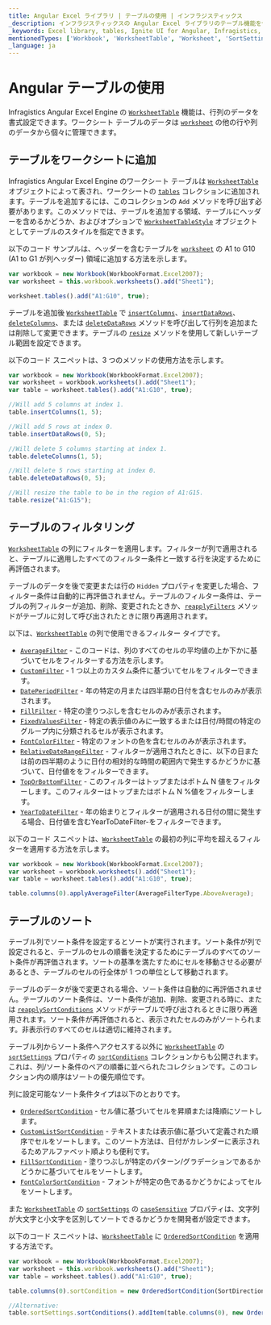 ```yaml
---
title: Angular Excel ライブラリ | テーブルの使用 | インフラジスティックス
_description: インフラジスティックスの Angular Excel ライブラリのテーブル機能を使用して、行と列のデータを書式設定します。詳細については、Ignite UI for Angular Excel のチュートリアルを参照してください。
_keywords: Excel library, tables, Ignite UI for Angular, Infragistics, Excel ライブラリ, テーブル, インフラジスティックス
mentionedTypes: ['Workbook', 'WorksheetTable', 'Worksheet', 'SortSettings']
_language: ja
---
```


# Angular テーブルの使用

Infragistics Angular Excel Engine の [`WorksheetTable`]({environment:dvApiBaseUrl}/products/ignite-ui-angular/api/docs/typescript/latest/classes/worksheettable.html) 機能は、行列のデータを書式設定できます。ワークシート テーブルのデータは [`worksheet`]({environment:dvApiBaseUrl}/products/ignite-ui-angular/api/docs/typescript/latest/classes/worksheettable.html#worksheet) の他の行や列のデータから個々に管理できます。

<!--## Angular Using Tables Example


<code-view style="height: 500px"
           data-demos-base-url="{environment:dvDemosBaseUrl}"
           iframe-src="{environment:dvDemosBaseUrl}/excel/excel-library-working-with-tables"
           alt="Angular Using Tables Example" >
</code-view>

-->

<div class="divider--half"></div>

## テーブルをワークシートに追加

Infragistics Angular Excel Engine のワークシート テーブルは [`WorksheetTable`]({environment:dvApiBaseUrl}/products/ignite-ui-angular/api/docs/typescript/latest/classes/worksheettable.html) オブジェクトによって表され、ワー​​クシートの [`tables`]({environment:dvApiBaseUrl}/products/ignite-ui-angular/api/docs/typescript/latest/classes/worksheet.html#tables) コレクションに追加されます。テーブルを追加するには、このコレクションの `Add` メソッドを呼び出す必要があります。このメソッドでは、テーブルを追加する領域、テーブルにヘッダーを含めるかどうか、およびオプションで [`WorksheetTableStyle`]({environment:dvApiBaseUrl}/products/ignite-ui-angular/api/docs/typescript/latest/classes/worksheettablestyle.html) オブジェクトとしてテーブルのスタイルを指定できます。

以下のコード サンプルは、ヘッダーを含むテーブルを [`worksheet`]({environment:dvApiBaseUrl}/products/ignite-ui-angular/api/docs/typescript/latest/classes/worksheettable.html#worksheet) の A1 to G10 (A1 to G1 が列ヘッダー) 領域に追加する方法を示します。

```ts
var workbook = new Workbook(WorkbookFormat.Excel2007);
var worksheet = this.workbook.worksheets().add("Sheet1");

worksheet.tables().add("A1:G10", true);
```

テーブルを追加後 [`WorksheetTable`]({environment:dvApiBaseUrl}/products/ignite-ui-angular/api/docs/typescript/latest/classes/worksheettable.html) で [`insertColumns`]({environment:dvApiBaseUrl}/products/ignite-ui-angular/api/docs/typescript/latest/classes/worksheettable.html#insertcolumns)、[`insertDataRows`]({environment:dvApiBaseUrl}/products/ignite-ui-angular/api/docs/typescript/latest/classes/worksheettable.html#insertdatarows)、[`deleteColumns`]({environment:dvApiBaseUrl}/products/ignite-ui-angular/api/docs/typescript/latest/classes/worksheettable.html#deletecolumns)、または [`deleteDataRows`]({environment:dvApiBaseUrl}/products/ignite-ui-angular/api/docs/typescript/latest/classes/worksheettable.html#deletedatarows) メソッドを呼び出して行列を追加または削除して変更できます。テーブルの [`resize`]({environment:dvApiBaseUrl}/products/ignite-ui-angular/api/docs/typescript/latest/classes/worksheettable.html#resize) メソッドを使用して新しいテーブル範囲を設定できます。

以下のコード スニペットは、3 つのメソッドの使用方法を示します。

```ts
var workbook = new Workbook(WorkbookFormat.Excel2007);
var worksheet = workbook.worksheets().add("Sheet1");
var table = worksheet.tables().add("A1:G10", true);

//Will add 5 columns at index 1.
table.insertColumns(1, 5);

//Will add 5 rows at index 0.
table.insertDataRows(0, 5);

//Will delete 5 columns starting at index 1.
table.deleteColumns(1, 5);

//Will delete 5 rows starting at index 0.
table.deleteDataRows(0, 5);

//Will resize the table to be in the region of A1:G15.
table.resize("A1:G15");
```

## テーブルのフィルタリング

[`WorksheetTable`]({environment:dvApiBaseUrl}/products/ignite-ui-angular/api/docs/typescript/latest/classes/worksheettable.html) の列にフィルターを適用します。フィルターが列で適用されると、テーブルに適用したすべてのフィルター条件と一致する行を決定するために再評価されます。

テーブルのデータを後で変更または行の `Hidden` プロパティを変更した場合、フィルター条件は自動的に再評価されません。テーブルのフィルター条件は、テーブルの列フィルターが追加、削除、変更されたときか、[`reapplyFilters`]({environment:dvApiBaseUrl}/products/ignite-ui-angular/api/docs/typescript/latest/classes/worksheettable.html#reapplyfilters) メソッドがテーブルに対して呼び出されたときに限り再適用されます。

以下は、[`WorksheetTable`]({environment:dvApiBaseUrl}/products/ignite-ui-angular/api/docs/typescript/latest/classes/worksheettable.html) の列で使用できるフィルター タイプです。

-   [`AverageFilter`]({environment:dvApiBaseUrl}/products/ignite-ui-angular/api/docs/typescript/latest/classes/averagefilter.html) - このコードは、列のすべてのセルの平均値の上か下かに基づいてセルをフィルターする方法を示します。
-   [`CustomFilter`]({environment:dvApiBaseUrl}/products/ignite-ui-angular/api/docs/typescript/latest/classes/customfilter.html) - 1 つ以上のカスタム条件に基づいてセルをフィルターできます。
-   [`DatePeriodFilter`]({environment:dvApiBaseUrl}/products/ignite-ui-angular/api/docs/typescript/latest/classes/dateperiodfilter.html) - 年の特定の月または四半期の日付を含むセルのみが表示されます。
-   [`FillFilter`]({environment:dvApiBaseUrl}/products/ignite-ui-angular/api/docs/typescript/latest/classes/fillfilter.html) - 特定の塗りつぶしを含むセルのみが表示されます。
-   [`FixedValuesFilter`]({environment:dvApiBaseUrl}/products/ignite-ui-angular/api/docs/typescript/latest/classes/fixedvaluesfilter.html) - 特定の表示値のみに一致するまたは日付/時間の特定のグループ内に分類されるセルが表示されます。
-   [`FontColorFilter`]({environment:dvApiBaseUrl}/products/ignite-ui-angular/api/docs/typescript/latest/classes/fontcolorfilter.html) - 特定のフォントの色を含むセルのみが表示されます。
-   [`RelativeDateRangeFilter`]({environment:dvApiBaseUrl}/products/ignite-ui-angular/api/docs/typescript/latest/classes/relativedaterangefilter.html) - フィルターが適用されたときに、以下の日または前の四半期のように日付の相対的な時間の範囲内で発生するかどうかに基づいて、日付値ををフィルターできます。
-   [`TopOrBottomFilter`]({environment:dvApiBaseUrl}/products/ignite-ui-angular/api/docs/typescript/latest/classes/toporbottomfilter.html) - このフィルターはトップまたはボトム N 値をフィルターします。このフィルターはトップまたはボトム N %値をフィルターします。
-   [`YearToDateFilter`]({environment:dvApiBaseUrl}/products/ignite-ui-angular/api/docs/typescript/latest/classes/yeartodatefilter.html) - 年の始まりとフィルターが適用される日付の間に発生する場合、日付値を含むYearToDateFilter-をフィルターできます。

以下のコード スニペットは、[`WorksheetTable`]({environment:dvApiBaseUrl}/products/ignite-ui-angular/api/docs/typescript/latest/classes/worksheettable.html) の最初の列に平均を超えるフィルターを適用する方法を示します。

```ts
var workbook = new Workbook(WorkbookFormat.Excel2007);
var worksheet = workbook.worksheets().add("Sheet1");
var table = worksheet.tables().add("A1:G10", true);

table.columns(0).applyAverageFilter(AverageFilterType.AboveAverage);
```

## テーブルのソート

テーブル列でソート条件を設定するとソートが実行されます。ソート条件が列で設定されると、テーブルのセルの順番を決定するためにテーブルのすべてのソート条件が再評価されます。ソートの基準を満たすためにセルを移動させる必要があるとき、テーブルのセルの行全体が 1 つの単位として移動されます。

テーブルのデータが後で変更される場合、ソート条件は自動的に再評価されません。テーブルのソート条件は、ソート条件が追加、削除、変更される時に、または [`reapplySortConditions`]({environment:dvApiBaseUrl}/products/ignite-ui-angular/api/docs/typescript/latest/classes/worksheettable.html#reapplysortconditions) メソッドがテーブルで呼び出されるときに限り再適用されます。ソート条件が再評価されると、表示されたセルのみがソートられます。非表示行のすべてのセルは適切に維持されます。

テーブル列からソート条件へアクセスする以外に [`WorksheetTable`]({environment:dvApiBaseUrl}/products/ignite-ui-angular/api/docs/typescript/latest/classes/worksheettable.html) の [`sortSettings`]({environment:dvApiBaseUrl}/products/ignite-ui-angular/api/docs/typescript/latest/classes/worksheettable.html#sortsettings) プロパティの [`sortConditions`]({environment:dvApiBaseUrl}/products/ignite-ui-angular/api/docs/typescript/latest/classes/sortsettings`1.html#sortconditions) コレクションからも公開されます。これは、列/ソート条件のペアの順番に並べられたコレクションです。このコレクション内の順序はソートの優先順位です。

列に設定可能なソート条件タイプは以下のとおりです。

-   [`OrderedSortCondition`]({environment:dvApiBaseUrl}/products/ignite-ui-angular/api/docs/typescript/latest/classes/orderedsortcondition.html) - セル値に基づいてセルを昇順または降順にソートします。
-   [`CustomListSortCondition`]({environment:dvApiBaseUrl}/products/ignite-ui-angular/api/docs/typescript/latest/classes/customlistsortcondition.html) - テキストまたは表示値に基づいて定義された順序でセルをソートします。このソート方法は、日付がカレンダーに表示されるためアルファベット順よりも便利です。
-   [`FillSortCondition`]({environment:dvApiBaseUrl}/products/ignite-ui-angular/api/docs/typescript/latest/classes/fillsortcondition.html) - 塗りつぶしが特定のパターン/グラデーションであるかどうかに基づいてセルをソートします。
-   [`FontColorSortCondition`]({environment:dvApiBaseUrl}/products/ignite-ui-angular/api/docs/typescript/latest/classes/fontcolorsortcondition.html) - フォントが特定の色であるかどうかによってセルをソートします。

また [`WorksheetTable`]({environment:dvApiBaseUrl}/products/ignite-ui-angular/api/docs/typescript/latest/classes/worksheettable.html) の [`sortSettings`]({environment:dvApiBaseUrl}/products/ignite-ui-angular/api/docs/typescript/latest/classes/worksheettable.html#sortsettings) の [`caseSensitive`]({environment:dvApiBaseUrl}/products/ignite-ui-angular/api/docs/typescript/latest/classes/sortsettings`1.html#casesensitive) プロパティは、文字列が大文字と小文字を区別してソートできるかどうかを開発者が設定できます。

以下のコード スニペットは、[`WorksheetTable`]({environment:dvApiBaseUrl}/products/ignite-ui-angular/api/docs/typescript/latest/classes/worksheettable.html) に [`OrderedSortCondition`]({environment:dvApiBaseUrl}/products/ignite-ui-angular/api/docs/typescript/latest/classes/orderedsortcondition.html) を適用する方法です。

```ts
var workbook = new Workbook(WorkbookFormat.Excel2007);
var worksheet = this.workbook.worksheets().add("Sheet1");
var table = worksheet.tables().add("A1:G10", true);

table.columns(0).sortCondition = new OrderedSortCondition(SortDirection.Ascending);

//Alternative:
table.sortSettings.sortConditions().addItem(table.columns(0), new OrderedSortCondition(SortDirection.Ascending));
```
